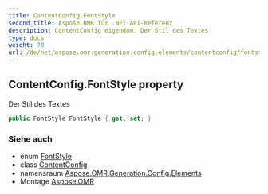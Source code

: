 ```yaml
---
title: ContentConfig.FontStyle
second_title: Aspose.OMR für .NET-API-Referenz
description: ContentConfig eigendom. Der Stil des Textes
type: docs
weight: 70
url: /de/net/aspose.omr.generation.config.elements/contentconfig/fontstyle/
---
```

## ContentConfig.FontStyle property

Der Stil des Textes

```csharp
public FontStyle FontStyle { get; set; }
```

### Siehe auch

* enum [FontStyle](../../../aspose.omr.generation/fontstyle/)
* class [ContentConfig](../)
* namensraum [Aspose.OMR.Generation.Config.Elements](../../contentconfig/)
* Montage [Aspose.OMR](../../../)


